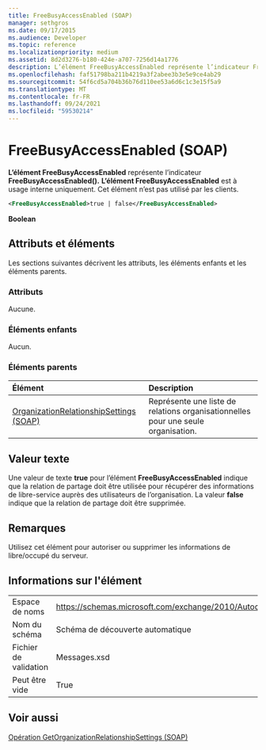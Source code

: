 ```yaml
---
title: FreeBusyAccessEnabled (SOAP)
manager: sethgros
ms.date: 09/17/2015
ms.audience: Developer
ms.topic: reference
ms.localizationpriority: medium
ms.assetid: 8d2d3276-b180-424e-a707-7256d14a1776
description: L’élément FreeBusyAccessEnabled représente l’indicateur FreeBusyAccessEnabled(). L’élément FreeBusyAccessEnabled est à usage interne uniquement. Cet élément n’est pas utilisé par les clients.
ms.openlocfilehash: faf51798ba211b4219a3f2abee3b3e5e9ce4ab29
ms.sourcegitcommit: 54f6cd5a704b36b76d110ee53a6d6c1c3e15f5a9
ms.translationtype: MT
ms.contentlocale: fr-FR
ms.lasthandoff: 09/24/2021
ms.locfileid: "59530214"
---
```

# <a name="freebusyaccessenabled-soap"></a>FreeBusyAccessEnabled (SOAP)

**L’élément FreeBusyAccessEnabled** représente l’indicateur **FreeBusyAccessEnabled().** **L’élément FreeBusyAccessEnabled** est à usage interne uniquement. Cet élément n’est pas utilisé par les clients. 
  
```XML
<FreeBusyAccessEnabled>true | false</FreeBusyAccessEnabled>
```

 **Boolean**
## <a name="attributes-and-elements"></a>Attributs et éléments

Les sections suivantes décrivent les attributs, les éléments enfants et les éléments parents.
  
### <a name="attributes"></a>Attributs

Aucune.
  
### <a name="child-elements"></a>Éléments enfants

Aucun.
  
### <a name="parent-elements"></a>Éléments parents

|**Élément**|**Description**|
|:-----|:-----|
|[OrganizationRelationshipSettings (SOAP)](organizationrelationshipsettings-soap.md) <br/> |Représente une liste de relations organisationnelles pour une seule organisation.  <br/> |
   
## <a name="text-value"></a>Valeur texte

Une valeur de texte **true** pour l’élément **FreeBusyAccessEnabled** indique que la relation de partage doit être utilisée pour récupérer des informations de libre-service auprès des utilisateurs de l’organisation. La valeur **false** indique que la relation de partage doit être supprimée. 
  
## <a name="remarks"></a>Remarques

Utilisez cet élément pour autoriser ou supprimer les informations de libre/occupé du serveur. 
  
## <a name="element-information"></a>Informations sur l'élément

|||
|:-----|:-----|
|Espace de noms  <br/> |https://schemas.microsoft.com/exchange/2010/Autodiscover  <br/> |
|Nom du schéma  <br/> |Schéma de découverte automatique  <br/> |
|Fichier de validation  <br/> |Messages.xsd  <br/> |
|Peut être vide  <br/> |True  <br/> |
   
## <a name="see-also"></a>Voir aussi



[Opération GetOrganizationRelationshipSettings (SOAP)](getorganizationrelationshipsettings-operation-soap.md)

